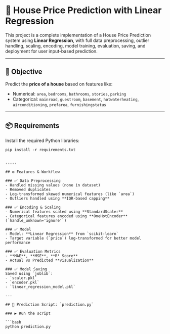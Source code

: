 # 🏡 House Price Prediction with Linear Regression

This project is a complete implementation of a House Price Prediction system using **Linear Regression**, with full data preprocessing, outlier handling, scaling, encoding, model training, evaluation, saving, and deployment for user input-based prediction.


---

## 🧠 Objective

Predict the **price of a house** based on features like:

- Numerical: `area`, `bedrooms`, `bathrooms`, `stories`, `parking`
- Categorical: `mainroad`, `guestroom`, `basement`, `hotwaterheating`, `airconditioning`, `prefarea`, `furnishingstatus`

---

## 📦 Requirements

Install the required Python libraries:

```
pip install -r requirements.txt


-----

## ⚙️ Features & Workflow

### ✅ Data Preprocessing
- Handled missing values (none in dataset)
- Removed duplicates
- Log-transformed skewed numerical features (like `area`)
- Outliers handled using **IQR-based capping**

### ✅ Encoding & Scaling
- Numerical features scaled using **StandardScaler**
- Categorical features encoded using **OneHotEncoder** (`handle_unknown='ignore'`)

### ✅ Model
- Model: **Linear Regression** from `scikit-learn`
- Target variable (`price`) log-transformed for better model performance

### ✅ Evaluation Metrics
- **MAE**, **MSE**, **R² Score**
- Actual vs Predicted **visualization**

### ✅ Model Saving
Saved using `joblib`:
- `scaler.pkl`
- `encoder.pkl`
- `linear_regression_model.pkl`

---

## 🔮 Prediction Script: `prediction.py`

### ▶️ Run the script

```bash
python prediction.py